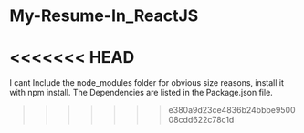 # My-Resume-In_ReactJS
<<<<<<< HEAD
=======
I cant Include the node_modules folder for obvious size reasons, install it with npm install. 
The Dependencies are listed in the Package.json file.
>>>>>>> e380a9d23ce4836b24bbbe950008cdd622c78c1d

